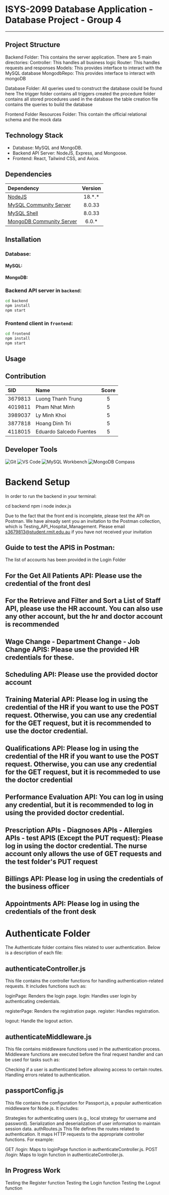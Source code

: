 # ISYS-2099 Database Application - Database Project - Group 4

---

## Project Structure
Backend Folder: This contains the server application. There are 5 main directories: 
Controller: This handles all business logic
Router: This handles requests and responses
Models: This provides interface to interact with the MySQL database
MongodbRepo: This provides interface to interact with mongoDB


Database Folder: All queries used to construct the database could be found here
The trigger folder contains all triggers created
the procedure folder contains all stored procedures used in the database
the table creation file contains the queries to build the database

Frontend Folder
Resources Folder: This contain the official relational schema and the mock data

## Technology Stack

- Database: MySQL and MongoDB.
- Backend API Server: NodeJS, Express, and Mongoose.
- Frontend: React, Tailwind CSS, and Axios.

## Dependencies

| Dependency                                                                 | Version  |
|:---------------------------------------------------------------------------|:--------:|
| [NodeJS](https://nodejs.org/)                                              | 18.\*.\* |
| [MySQL Community Server](https://dev.mysql.com/downloads/mysql/)           |  8.0.33  |
| [MySQL Shell](https://dev.mysql.com/downloads/shell/)                      |  8.0.33  |
| [MongoDB Community Server](https://www.mongodb.com/try/download/community) |  6.0.\*  |

## Installation

### Database:

#### MySQL:


#### MongoDB:

### Backend API server in `backend`:

```bash
cd backend
npm install
npm start
 ```

### Frontend client in `frontend`:

```bash
cd frontend
npm install
npm start
```

## Usage


## Contribution

| SID      | Name                 | Score |
|:---------|:---------------------|:-----:|
| 3679813  | Luong Thanh Trung    |   5   |
| 4019811  | Pham Nhat Minh       |   5   |
| 3989037  | Ly Minh Khoi         |   5   |
| 3877818  | Hoang Dinh Tri       |   5   |
| 4118015  | Eduardo Salcedo Fuentes |   5   |

## Developer Tools

![Git](https://img.shields.io/badge/Git-F05032?style=for-the-badge&logo=git&logoColor=white)
![VS Code](https://img.shields.io/badge/VS_Code-0078D4?style=for-the-badge&logo=visual%20studio%20code&logoColor=white)
![MySQL Workbench](https://img.shields.io/badge/MySQL_Workbench-4479A1?style=for-the-badge&logo=mysql&logoColor=white)
![MongoDB Compass](https://img.shields.io/badge/MongoDB_Compass-47A248?style=for-the-badge&logo=mongodb&logoColor=white)

# Backend Setup

In order to run the backend in your terminal:

cd backend
npm i
node index.js

Due to the fact that the front end is incomplete, please test the API on Postman. We have already sent you an invitation to the Postman collection, which is Testing_API_Hospital_Management. Please email s3679813@student.rmit.edu.au if you have not received your invitation

## Guide to test the APIS in Postman:

The list of accounts has been provided in the Login Folder

## For the Get All Patients API: Please use the credential of the front desl

## For the Retrieve and Filter and Sort a List of Staff API, please use the HR account. You can also use any other account, but the hr and doctor account is recommended

## Wage Change - Department Change - Job Change APIS: Please use the provided HR credentials for these.

## Scheduling API: Please use the provided doctor account

## Training Material API: Please log in using the credential of the HR if you want to use the POST request. Otherwise, you can use any credential for the GET request, but it is recommended to use the doctor credential.

## Qualifications API: Please log in using the credential of the HR if you want to use the POST request. Otherwise, you can use any credential for the GET request, but it is recommeded to use the doctor credential

## Performance Evaluation API: You can log in using any credential, but it is recommended to log in using the provided doctor credential.

## Prescription APIs - Diagnoses APIs - Allergies APIs - test APIS (Except the PUT request): Please log in using the doctor credential. The nurse account only allows the use of GET requests and the test folder's PUT request 

## Billings API: Please log in using the credentials of the business officer

## Appointments API: Please log in using the credentials of the front desk


# Authenticate Folder
The Authenticate folder contains files related to user authentication. Below is a description of each file:

## authenticateController.js 
This file contains the controller functions for handling authentication-related requests. It includes functions such as:

loginPage: Renders the login page.
login: Handles user login by authenticating credentials.

registerPage: Renders the registration page.
register: Handles registration.

logout: Handle the logout action.


## authenticateMiddleware.js
This file contains middleware functions used in the authentication process. Middleware functions are executed before the final request handler and can be used for tasks such as:

Checking if a user is authenticated before allowing access to certain routes.
Handling errors related to authentication.


## passportConfig.js
This file contains the configuration for Passport.js, a popular authentication middleware for Node.js. It includes:

Strategies for authenticating users (e.g., local strategy for username and password).
Serialization and deserialization of user information to maintain session data.
authRoutes.js
This file defines the routes related to authentication. It maps HTTP requests to the appropriate controller functions. For example:

GET /login: Maps to loginPage function in authenticateController.js.
POST /login: Maps to login function in authenticateController.js.


## In Progress Work
Testing the Register function
Testing the Login function
Testing the Logout function 

